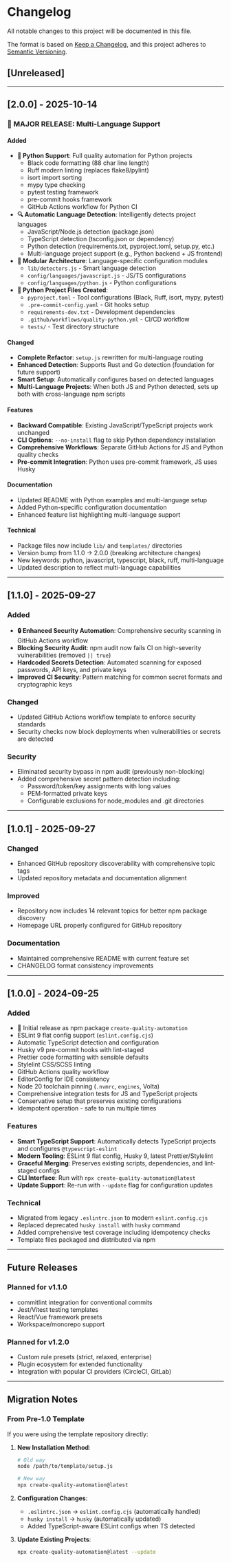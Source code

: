 # Changelog

All notable changes to this project will be documented in this file.

The format is based on [Keep a Changelog](https://keepachangelog.com/en/1.0.0/),
and this project adheres to [Semantic Versioning](https://semver.org/spec/v2.0.0.html).

## [Unreleased]

---

## [2.0.0] - 2025-10-14

### 🎉 MAJOR RELEASE: Multi-Language Support

#### Added

- **🐍 Python Support**: Full quality automation for Python projects
  - Black code formatting (88 char line length)
  - Ruff modern linting (replaces flake8/pylint)
  - isort import sorting
  - mypy type checking
  - pytest testing framework
  - pre-commit hooks framework
  - GitHub Actions workflow for Python CI
- **🔍 Automatic Language Detection**: Intelligently detects project languages
  - JavaScript/Node.js detection (package.json)
  - TypeScript detection (tsconfig.json or dependency)
  - Python detection (requirements.txt, pyproject.toml, setup.py, etc.)
  - Multi-language project support (e.g., Python backend + JS frontend)
- **📁 Modular Architecture**: Language-specific configuration modules
  - `lib/detectors.js` - Smart language detection
  - `config/languages/javascript.js` - JS/TS configurations
  - `config/languages/python.js` - Python configurations
- **🎯 Python Project Files Created**:
  - `pyproject.toml` - Tool configurations (Black, Ruff, isort, mypy, pytest)
  - `.pre-commit-config.yaml` - Git hooks setup
  - `requirements-dev.txt` - Development dependencies
  - `.github/workflows/quality-python.yml` - CI/CD workflow
  - `tests/` - Test directory structure

#### Changed

- **Complete Refactor**: `setup.js` rewritten for multi-language routing
- **Enhanced Detection**: Supports Rust and Go detection (foundation for future support)
- **Smart Setup**: Automatically configures based on detected languages
- **Multi-Language Projects**: When both JS and Python detected, sets up both with cross-language npm scripts

#### Features

- **Backward Compatible**: Existing JavaScript/TypeScript projects work unchanged
- **CLI Options**: `--no-install` flag to skip Python dependency installation
- **Comprehensive Workflows**: Separate GitHub Actions for JS and Python quality checks
- **Pre-commit Integration**: Python uses pre-commit framework, JS uses Husky

#### Documentation

- Updated README with Python examples and multi-language setup
- Added Python-specific configuration documentation
- Enhanced feature list highlighting multi-language support

#### Technical

- Package files now include `lib/` and `templates/` directories
- Version bump from 1.1.0 → 2.0.0 (breaking architecture changes)
- New keywords: python, javascript, typescript, black, ruff, multi-language
- Updated description to reflect multi-language capabilities

---

## [1.1.0] - 2025-09-27

### Added

- **🔒 Enhanced Security Automation**: Comprehensive security scanning in GitHub Actions workflow
- **Blocking Security Audit**: npm audit now fails CI on high-severity vulnerabilities (removed `|| true`)
- **Hardcoded Secrets Detection**: Automated scanning for exposed passwords, API keys, and private keys
- **Improved CI Security**: Pattern matching for common secret formats and cryptographic keys

### Changed

- Updated GitHub Actions workflow template to enforce security standards
- Security checks now block deployments when vulnerabilities or secrets are detected

### Security

- Eliminated security bypass in npm audit (previously non-blocking)
- Added comprehensive secret pattern detection including:
  - Password/token/key assignments with long values
  - PEM-formatted private keys
  - Configurable exclusions for node_modules and .git directories

---

## [1.0.1] - 2025-09-27

### Changed

- Enhanced GitHub repository discoverability with comprehensive topic tags
- Updated repository metadata and documentation alignment

### Improved

- Repository now includes 14 relevant topics for better npm package discovery
- Homepage URL properly configured for GitHub repository

### Documentation

- Maintained comprehensive README with current feature set
- CHANGELOG format consistency improvements

---

## [1.0.0] - 2024-09-25

### Added

- 🎉 Initial release as npm package `create-quality-automation`
- ESLint 9 flat config support (`eslint.config.cjs`)
- Automatic TypeScript detection and configuration
- Husky v9 pre-commit hooks with lint-staged
- Prettier code formatting with sensible defaults
- Stylelint CSS/SCSS linting
- GitHub Actions quality workflow
- EditorConfig for IDE consistency
- Node 20 toolchain pinning (`.nvmrc`, `engines`, Volta)
- Comprehensive integration tests for JS and TypeScript projects
- Conservative setup that preserves existing configurations
- Idempotent operation - safe to run multiple times

### Features

- **Smart TypeScript Support**: Automatically detects TypeScript projects and configures `@typescript-eslint`
- **Modern Tooling**: ESLint 9 flat config, Husky 9, latest Prettier/Stylelint
- **Graceful Merging**: Preserves existing scripts, dependencies, and lint-staged configs
- **CLI Interface**: Run with `npx create-quality-automation@latest`
- **Update Support**: Re-run with `--update` flag for configuration updates

### Technical

- Migrated from legacy `.eslintrc.json` to modern `eslint.config.cjs`
- Replaced deprecated `husky install` with `husky` command
- Added comprehensive test coverage including idempotency checks
- Template files packaged and distributed via npm

---

## Future Releases

### Planned for v1.1.0

- commitlint integration for conventional commits
- Jest/Vitest testing templates
- React/Vue framework presets
- Workspace/monorepo support

### Planned for v1.2.0

- Custom rule presets (strict, relaxed, enterprise)
- Plugin ecosystem for extended functionality
- Integration with popular CI providers (CircleCI, GitLab)

---

## Migration Notes

### From Pre-1.0 Template

If you were using the template repository directly:

1. **New Installation Method**:

   ```bash
   # Old way
   node /path/to/template/setup.js

   # New way
   npx create-quality-automation@latest
   ```

2. **Configuration Changes**:
   - `.eslintrc.json` → `eslint.config.cjs` (automatically handled)
   - `husky install` → `husky` (automatically updated)
   - Added TypeScript-aware ESLint configs when TS detected

3. **Update Existing Projects**:
   ```bash
   npx create-quality-automation@latest --update
   ```

